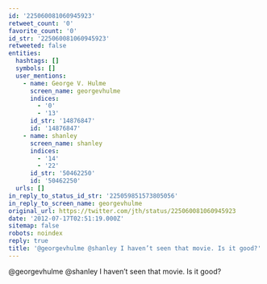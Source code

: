 ```yaml
---
id: '225060081060945923'
retweet_count: '0'
favorite_count: '0'
id_str: '225060081060945923'
retweeted: false
entities:
  hashtags: []
  symbols: []
  user_mentions:
    - name: George V. Hulme
      screen_name: georgevhulme
      indices:
        - '0'
        - '13'
      id_str: '14876847'
      id: '14876847'
    - name: shanley
      screen_name: shanley
      indices:
        - '14'
        - '22'
      id_str: '50462250'
      id: '50462250'
  urls: []
in_reply_to_status_id_str: '225059851573805056'
in_reply_to_screen_name: georgevhulme
original_url: https://twitter.com/jth/status/225060081060945923
date: '2012-07-17T02:51:19.000Z'
sitemap: false
robots: noindex
reply: true
title: '@georgevhulme @shanley I haven’t seen that movie. Is it good?'
---
```


@georgevhulme @shanley I haven’t seen that movie. Is it good?